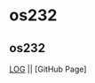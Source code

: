 # os232
os232
-----------------------------------------

[LOG](https://github.com/TomoriNow/os232/blob/master/mylog.txt) || [GitHub Page]
